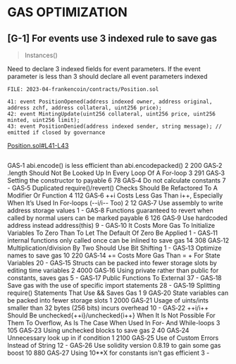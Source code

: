 # GAS OPTIMIZATION

## [G-1] For events use 3 indexed rule to save gas 

> Instances()

Need to declare 3 indexed fields for event parameters. If the event parameter is less than 3 should declare all event parameters indexed 

```solidity
FILE: 2023-04-frankencoin/contracts/Position.sol

41: event PositionOpened(address indexed owner, address original, address zchf, address collateral, uint256 price);
42: event MintingUpdate(uint256 collateral, uint256 price, uint256 minted, uint256 limit);
43: event PositionDenied(address indexed sender, string message); // emitted if closed by governance
```
[Position.sol#L41-L43](https://github.com/code-423n4/2023-04-frankencoin/blob/1022cb106919fba963a89205d3b90bf62543f68f/contracts/Position.sol#L41-L43)

```solidity 
```





GAS‑1	abi.encode() is less efficient than abi.encodepacked()	2	200
GAS‑2	<array>.length Should Not Be Looked Up In Every Loop Of A For-loop	3	291
GAS‑3	Setting the constructor to payable	6	78
GAS‑4	Do not calculate constants	7	-
GAS‑5	Duplicated require()/revert() Checks Should Be Refactored To A Modifier Or Function	4	112
GAS‑6	++i Costs Less Gas Than i++, Especially When It’s Used In For-loops (--i/i-- Too)	2	12
GAS‑7	Use assembly to write address storage values	1	-
GAS‑8	Functions guaranteed to revert when called by normal users can be marked payable	6	126
GAS‑9	Use hardcoded address instead address(this)	9	-
GAS‑10	It Costs More Gas To Initialize Variables To Zero Than To Let The Default Of Zero Be Applied	1	-
GAS‑11	internal functions only called once can be inlined to save gas	14	308
GAS‑12	Multiplication/division By Two Should Use Bit Shifting	1	-
GAS‑13	Optimize names to save gas	10	220
GAS‑14	<x> += <y> Costs More Gas Than <x> = <x> + <y> For State Variables	20	-
GAS‑15	Structs can be packed into fewer storage slots by editing time variables	2	4000
GAS‑16	Using private rather than public for constants, saves gas	5	-
GAS‑17	Public Functions To External	37	-
GAS‑18	Save gas with the use of specific import statements	28	-
GAS‑19	Splitting require() Statements That Use && Saves Gas	1	9
GAS‑20	State variables can be packed into fewer storage slots	1	2000
GAS‑21	Usage of uints/ints smaller than 32 bytes (256 bits) incurs overhead	10	-
GAS‑22	++i/i++ Should Be unchecked{++i}/unchecked{i++} When It Is Not Possible For Them To Overflow, As Is The Case When Used In For- And While-loops	3	105
GAS‑23	Using unchecked blocks to save gas	2	40
GAS‑24	Unnecessary look up in if condition	1	2100
GAS‑25	Use of Custom Errors Instead of String	12	-
GAS‑26	Use solidity version 0.8.19 to gain some gas boost	10	880
GAS‑27	Using 10**X for constants isn't gas efficient	3	-